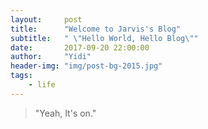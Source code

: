 ```yaml
---
layout:     post
title:      "Welcome to Jarvis's Blog"
subtitle:   " \"Hello World, Hello Blog\""
date:       2017-09-20 22:00:00
author:     "Yidi"
header-img: "img/post-bg-2015.jpg"
tags:
    - life
---
```


> "Yeah, It's on."


